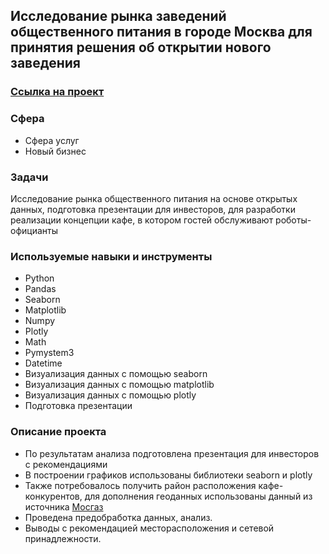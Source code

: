 ## Исследование рынка заведений общественного питания в городе Москва для принятия решения об открытии нового заведения

### [Ссылка на проект](https://github.com/Jkmuf2022/ya_practicum_da/blob/main/08-issledovanie-zavedeniy-obshestvennogo-pitaniya/8-analys-cafe-moscow.ipynb)

### Сфера
* Сфера услуг
* Новый бизнес

### Задачи
Исследование рынка общественного питания на основе открытых данных, подготовка презентации для инвесторов, 
для разработки реализации концепции кафе, в котором гостей обслуживают роботы-официанты

### Используемые навыки и инструменты
* Python 
* Pandas
* Seaborn
* Matplotlib
* Numpy 
* Plotly 
* Math
* Pymystem3 
* Datetime
* Визуализация данных с помощью seaborn
* Визуализация данных с помощью matplotlib 
* Визуализация данных с помощью plotly 
* Подготовка презентации   

### Описание проекта
* По результатам анализа подготовлена презентация для инвесторов с рекомендациями
* В построении графиков использованы библиотеки seaborn и plotly
* Также потребовалось получить район расположения кафе-конкурентов, для дополнения геоданных использованы данный из источника [Мосгаз](https://frs.noosphere.ru/xmlui/bitstream/handle/20.500.11925/714058/mosgaz-streets.csv?sequence=1&isAllowed=y)
* Проведена предобработка данных, анализ.
* Выводы с рекомендацией месторасположения и сетевой принадлежности.

